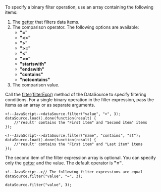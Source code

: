 To specify a binary filter operation, use an array containing the following items:

1. The [getter](/concepts/70%20Data%20Binding/5%20Data%20Layer/9%20Getters%20And%20Setters '/Documentation/Guide/Data_Binding/Data_Layer/#Getters_And_Setters') that filters data items.
2. The comparison operator. The following options are available:    
    - **"="**
    - **"<>"**
    - **">"**
    - **">="**
    - **"<"**
    - **"<="**
    - **"startswith"**
    - **"endswith"**
    - **"contains"**
    - **"notcontains"**
3. The comparison value.

Call the [filter(filterExpr)](/api-reference/30%20Data%20Layer/DataSource/3%20Methods/filter(filterExpr).md) method of the DataSource to specify filtering conditions. For a single binary operation in the filter expression, pass the items as an array or as separate arguments.

    <!--JavaScript-->dataSource.filter("value", ">", 3);
    dataSource.load().done(function(result) {
        //'result' contains the "First item" and "Second item" items
    });

<!---->

    <!--JavaScript-->dataSource.filter("name", "contains", "st");
    dataSource.load().done(function(result) {
        //'result' contains the "First item" and "Last item" items
    });

The second item of the filter expression array is optional. You can specify only the [getter](/concepts/70%20Data%20Binding/5%20Data%20Layer/9%20Getters%20And%20Setters '/Documentation/Guide/Data_Binding/Data_Layer/#Getters_And_Setters') and the value. The default operator is **"="**.

    <!--JavaScript-->// The following filter expressions are equal
    dataSource.filter("value", "=", 3);
    
    dataSource.filter("value", 3);